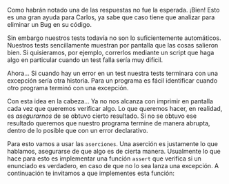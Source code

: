 
Como habrán notado una de las respuestas no fue la esperada. ¡Bien! Esto
es una gran ayuda para Carlos, ya sabe que caso tiene que analizar para
eliminar un Bug en su código.

Sin embargo nuestros tests todavía no son lo suficientemente automáticos.
Nuestros tests sencillamente muestran por pantalla que las cosas salieron bien.
Si quisieramos, por ejemplo, correrlos mediante un script que haga algo
en particular cuando un test falla sería muy dificil.

Ahora... Si cuando hay un error en un test nuestra tests terminara con una
excepción sería otra historia. Para un programa es fácil identificar
cuando otro programa terminó con una excepción.

Con esta idea en la cabeza... Ya no nos alcanza con imprimir en pantalla cada
vez que queremos verificar algo. Lo que queremos hacer, en realidad,
es _asegurarnos_ de se obtuvo cierto resultado. Si no se obtuvo ese resultado
queremos que nuestro programa termine de manera abrupta, dentro de lo posible
que con un error declarativo.

Para esto vamos a usar las `aserciones`. Una aserción es justamente lo que hablamos,
asegurarse de que algo es de cierta manera. Usualmente lo que hace para esto
es implementar una función `assert` que verifica si un enunciado es verdadero,
en caso de que no lo sea lanza una excepción. A continuación te invitamos
a que implementes esta función:
